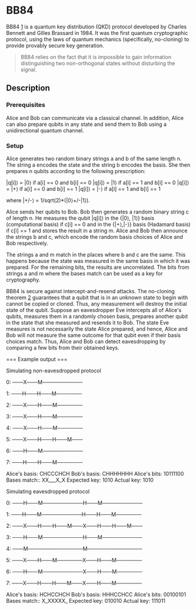 # BB84

BB84 [1](https://en.wikipedia.org/wiki/BB84) is a quantum key distribution (QKD) protocol developed by Charles Bennett and Gilles Brassard in 1984. It was the first quantum cryptographic protocol, using the laws of quantum mechanics (specifically, no-cloning) to provide provably secure key generation.

> BB84 relies on the fact that it is impossible to gain information distinguishing two non-orthogonal states without disturbing the signal.

## Description
### Prerequisites
Alice and Bob can communicate via a classical channel. 
In addition, Alice can also prepare qubits in any state and send them to Bob using a unidirectional quantum channel.

### Setup
Alice generates two random binary strings a and b of the same length n. The string a encodes the state and the string b encodes the basis. She then prepares n qubits according to the following prescription:

|q\[i]⟩ = |0⟩ if a\[i] == 0 and b\[i] == 0 |q\[i]⟩ = |1⟩ if a\[i] == 1 and b\[i] == 0 |q\[i]⟩ = |+⟩ if a\[i] == 0 and b\[i] == 1 |q\[i]⟩ = |-⟩ if a\[i] == 1 and b\[i] == 1

where |+/-⟩ = 1/sqrt(2)\*(|0⟩+/-|1⟩).

Alice sends her qubits to Bob. Bob then generates a random binary string c of length n. He measures the qubit |q\[i]⟩ in the {|0⟩, |1⟩} basis (computational basis) if c\[i] == 0 and in the {|+⟩,|-⟩} basis (Hadamard basis) if c\[i] == 1 and stores the result in a string m. Alice and Bob then announce the strings b and c, which encode the random basis choices of Alice and Bob respectively.

The strings a and m match in the places where b and c are the same. This happens because the state was measured in the same basis in which it was prepared. For the remaining bits, the results are uncorrelated. The bits from strings a and m where the bases match can be used as a key for cryptography.

BB84 is secure against intercept-and-resend attacks. The no-cloning theorem [2](https://en.wikipedia.org/wiki/No-cloning\_theorem) guarantees that a qubit that is in an unknown state to begin with cannot be copied or cloned. Thus, any measurement will destroy the initial state of the qubit. Suppose an eavesdropper Eve intercepts all of Alice's qubits, measures them in a randomly chosen basis, prepares another qubit in the state that she measured and resends it to Bob. The state Eve measures is not necessarily the state Alice prepared, and hence, Alice and Bob will not measure the same outcome for that qubit even if their basis choices match. Thus, Alice and Bob can detect eavesdropping by comparing a few bits from their obtained keys.

\=== Example output ===

Simulating non-eavesdropped protocol

0: ───X───M───────────

1: ───H───H───M───────

2: ───X───H───M───────

3: ───X───H───M───────

4: ───X───H───M───────

5: ───X───H───H───M───

6: ───H───M───────────

7: ───H───H───M───────

Alice's basis: CHCCCHCH Bob's basis: CHHHHHHH Alice's bits: 10111100 Bases match:: XX\_\_\_X\_X Expected key: 1010 Actual key: 1010

Simulating eavesdropped protocol

0: ───H───M───────────H───M───────────

1: ───H───M───────────H───H───M───────

2: ───X───H───H───M───X───H───H───M───

3: ───H───M───────────H───M───────────

4: ───M───────────────M───────────────

5: ───X───H───M───────X───H───M───────

6: ───H───M───────────X───H───M───────

7: ───X───H───H───M───X───H───M───────

Alice's basis: HCHCCHCH Bob's basis: HHHCCHCC Alice's bits: 00100101 Bases match:: X\_XXXXX\_ Expected key: 010010 Actual key: 111011
